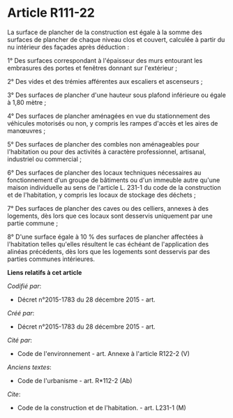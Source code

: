 # Article R111-22

La surface de plancher de la construction est égale à la somme des surfaces de plancher de chaque niveau clos et couvert,
calculée à partir du nu intérieur des façades après déduction :

1° Des surfaces correspondant à l'épaisseur des murs entourant les embrasures des portes et fenêtres donnant sur
l'extérieur ;

2° Des vides et des trémies afférentes aux escaliers et ascenseurs ;

3° Des surfaces de plancher d'une hauteur sous plafond inférieure ou égale à 1,80 mètre ;

4° Des surfaces de plancher aménagées en vue du stationnement des véhicules motorisés ou non, y compris les rampes d'accès et
les aires de manœuvres ;

5° Des surfaces de plancher des combles non aménageables pour l'habitation ou pour des activités à caractère professionnel,
artisanal, industriel ou commercial ;

6° Des surfaces de plancher des locaux techniques nécessaires au fonctionnement d'un groupe de bâtiments ou d'un immeuble
autre qu'une maison individuelle au sens de l'article L. 231-1 du code de la construction et de l'habitation, y compris les
locaux de stockage des déchets ;

7° Des surfaces de plancher des caves ou des celliers, annexes à des logements, dès lors que ces locaux sont desservis
uniquement par une partie commune ;

8° D'une surface égale à 10 % des surfaces de plancher affectées à l'habitation telles qu'elles résultent le cas échéant de
l'application des alinéas précédents, dès lors que les logements sont desservis par des parties communes intérieures.

**Liens relatifs à cet article**

_Codifié par_:

  - Décret n°2015-1783 du 28 décembre 2015 - art.

_Créé par_:

  - Décret n°2015-1783 du 28 décembre 2015 - art.

_Cité par_:

  - Code de l'environnement - art. Annexe à l'article R122-2 (V)

_Anciens textes_:

  - Code de l'urbanisme - art. R*112-2 (Ab)

_Cite_:

  - Code de la construction et de l'habitation. - art. L231-1 (M)
